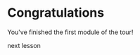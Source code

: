 # Congratulations

You've finished the first module of the tour!
<div class="nextLink"><a onclick="nextOpen()">next lesson</a></div>

